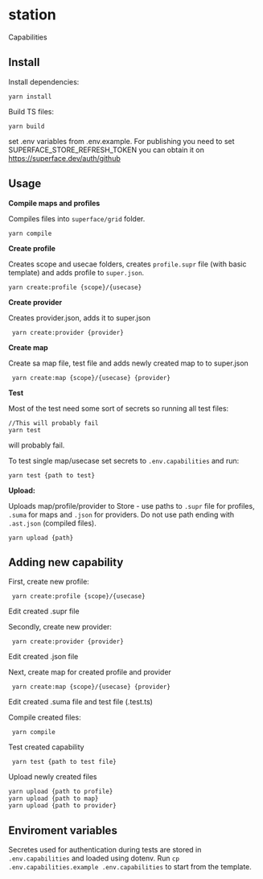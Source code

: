 # station
Capabilities

## Install

Install dependencies: 
```
yarn install
```

Build TS files:
```
yarn build
```
set .env variables from .env.example. For publishing you need to set SUPERFACE_STORE_REFRESH_TOKEN you can obtain it on https://superface.dev/auth/github

## Usage

**Compile maps and profiles**

Compiles files into `superface/grid` folder.

```
yarn compile
```

**Create profile**

Creates scope and usecae folders, creates `profile.supr` file (with basic template) and adds profile to `super.json`.

```
yarn create:profile {scope}/{usecase} 
```

**Create provider**

Creates provider.json, adds it to super.json

```
 yarn create:provider {provider}
```

**Create map**

Create sa map file, test file and adds newly created map to to super.json

```
 yarn create:map {scope}/{usecase} {provider}
```

**Test**

Most of the test need some sort of secrets so running all test files:
```
//This will probably fail
yarn test
```
will probably fail.

To test single map/usecase set secrets to `.env.capabilities` and run: 

```
yarn test {path to test}
```

**Upload:**

Uploads map/profile/provider to Store - use paths to `.supr` file for profiles, `.suma` for maps and `.json` for providers. Do not use path ending with `.ast.json` (compiled files).

```
yarn upload {path}
```


## Adding new capability

First, create new profile:

```
 yarn create:profile {scope}/{usecase}
```
Edit created .supr file

Secondly, create new provider:

```
 yarn create:provider {provider}
```

Edit created .json file

Next, create map for created profile and provider

```
 yarn create:map {scope}/{usecase} {provider}
```

Edit created .suma file and test file (.test.ts)

Compile created files:

```
 yarn compile
```

Test created capability

```
 yarn test {path to test file}
```

Upload newly created files
```
yarn upload {path to profile}
yarn upload {path to map}
yarn upload {path to provider}
```

## Enviroment variables

Secretes used for authentication during tests are stored in `.env.capabilities` and loaded using dotenv. Run `cp .env.capabilities.example .env.capabilities` to start from the template.
